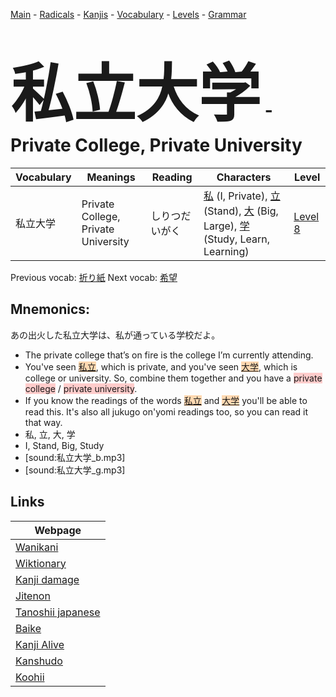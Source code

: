 <style> bigfont {font-size: 100px}</style>
[Main](../README.md) -
[Radicals](../radicals.md) -
[Kanjis](../kanjis.md) -
[Vocabulary](../vocabulary.md) -
[Levels](../levels.md) -
[Grammar](../grammar.md)
# <bigfont> 私立大学</bigfont> - Private College, Private University 

| Vocabulary | Meanings | Reading | Characters | Level |
| --- | --- | --- | --- | --- |
| 私立大学 | Private College, Private University | しりつだいがく |  [私](../kanjis/私.md) (I, Private), [立](../kanjis/立.md) (Stand), [大](../kanjis/大.md) (Big, Large), [学](../kanjis/学.md) (Study, Learn, Learning) | [Level 8](../levels/wk_level8.md) |

Previous vocab: [折り紙](折り紙.md) Next vocab: [希望](希望.md) 

## Mnemonics:
あの出火した私立大学は、私が通っている学校だよ。
* The private college that’s on fire is the college I’m currently attending.
* You've seen <span style="background-color:#fed8b1"> [私立](https://jisho.org/search/私立)</span>, which is private, and you've seen <span style="background-color:#fed8b1"> [大学](https://jisho.org/search/大学)</span>, which is college or university. So, combine them together and you have a <span style="background-color:#ffcccb"> private college</span> / <span style="background-color:#ffcccb"> private university</span>.
* If you know the readings of the words <span style="background-color:#fed8b1"> [私立](https://jisho.org/search/私立)</span> and <span style="background-color:#fed8b1"> [大学](https://jisho.org/search/大学)</span> you'll be able to read this. It's also all jukugo on'yomi readings too, so you can read it that way.
* 私, 立, 大, 学
* I, Stand, Big, Study
* [sound:私立大学_b.mp3]
* [sound:私立大学_g.mp3]


## Links 

| Webpage |
| --- |
| [Wanikani          ](https://www.wanikani.com/kanji/私立大学) |
| [Wiktionary        ](https://en.wiktionary.org/wiki/私立大学) |
| [Kanji damage      ](http://www.kanjidamage.com/kanji/search?utf8=✓&q=私立大学) |
| [Jitenon           ](https://jitenon.com/kanji/私立大学) |
| [Tanoshii japanese ](https://www.tanoshiijapanese.com/dictionary/kanji.cfm?k=私立大学) |
| [Baike             ](https://baike.baidu.com/item/私立大学) |
| [Kanji Alive       ](https://app.kanjialive.com/私立大学) |
| [Kanshudo          ](https://www.kanshudo.com/searchmn?q=私立大学) |
| [Koohii            ](https://kanji.koohii.com/study/kanji/私立大学) |
